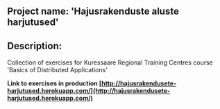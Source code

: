 ## Project name: 'Hajusrakenduste aluste harjutused'

## Description: 
Collection of exercises for Kuressaare Regional Training Centres course 'Basics of Distributed Applications'
 
**Link to exercises in production [http://hajusrakendusete-harjutused.herokuapp.com/](http://hajusrakendusete-harjutused.herokuapp.com/)**



